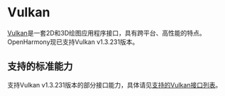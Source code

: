 # Vulkan

[Vulkan](https://www.vulkan.org/)是一套2D和3D绘图应用程序接口，具有跨平台、高性能的特点。OpenHarmony现已支持Vulkan v1.3.231版本。

## 支持的标准能力

支持Vulkan v1.3.231版本的部分接口能力，具体请见[支持的Vulkan接口列表](vulkan-symbol.md)。

